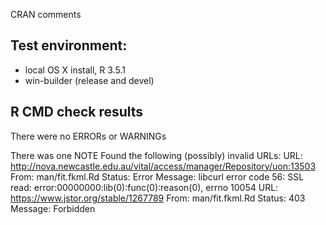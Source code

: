 CRAN comments

## Test environment:
* local OS X install, R 3.5.1
* win-builder (release and devel)

## R CMD check results
There were no ERRORs or WARNINGs 

There was one NOTE
Found the following (possibly) invalid URLs:
  URL: http://nova.newcastle.edu.au/vital/access/manager/Repository/uon:13503
    From: man/fit.fkml.Rd
    Status: Error
    Message: libcurl error code 56:
      	SSL read: error:00000000:lib(0):func(0):reason(0), errno 10054
  URL: https://www.jstor.org/stable/1267789
    From: man/fit.fkml.Rd
    Status: 403
    Message: Forbidden
